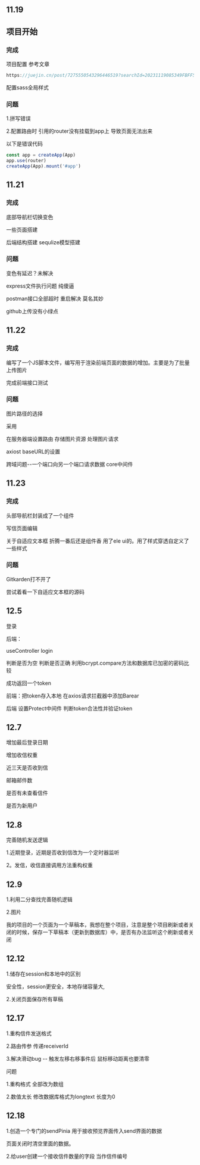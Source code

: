 ## 11.19

## 项目开始

### 完成

项目配置 参考文章  

```js
https://juejin.cn/post/7275550543296446519?searchId=20231119085349FBFF5813F864D118E575#heading-6
```

配置sass全局样式

### 问题

1.拼写错误

2.配置路由时 引用的router没有挂载到app上 导致页面无法出来

以下是错误代码

```js
const app = createApp(App)
app.use(router)
createApp(App).mount('#app')
```



## 11.21

### 完成

底部导航栏切换变色

一些页面搭建

后端结构搭建 sequlize模型搭建

### 问题

变色有延迟？未解决

express文件执行问题 纯傻逼

postman接口全部超时 重启解决 莫名其妙

github上传没有小绿点



## 11.22

### 完成

编写了一个JS脚本文件，编写用于渲染前端页面的数据的增加。主要是为了批量上传图片 

完成前端接口测试  

### 问题

图片路径的选择

采用 

在服务器端设置路由 存储图片资源 处理图片请求

axiost baseURL的设置

跨域问题--一个端口向另一个端口请求数据 core中间件

## 11.23

### 完成

头部导航栏封装成了一个组件

写信页面编辑

关于自适应文本框 折腾一番后还是组件香 用了ele ui的。用了样式穿透自定义了一些样式

### 问题

Gitkarden打不开了

尝试着看一下自适应文本框的源码



## 12.5

登录

后端：

useController login 

判断是否为空  判断是否正确  利用bcrypt.compare方法和数据库已加密的密码比较

成功返回一个token 

前端：把token存入本地  在axios请求拦截器中添加Barear

后端 设置Protect中间件 判断token合法性并验证token



## 12.7

增加最后登录日期

增加收信权重  

近三天是否收到信

邮箱邮件数

是否有未查看信件

是否为新用户



## 12.8 

完善随机发送逻辑

1.近期登录，近期是否收到信改为一个定时器监听 

2。发信，收信直接调用方法重构权重



## 12.9 

1.利用二分查找完善随机逻辑

2.图片

我的项目的一个页面为一个草稿本，我想在整个项目，注意是整个项目刷新或者关闭的时候，保存一下草稿本（更新到数据库）中，是否有办法监听这个刷新或者关闭

## 12.12 

1.储存在session和本地中的区别

安全性，session更安全，本地存储容量大,

2.关闭页面保存所有草稿



## 12.17

1.重构信件发送格式

2.路由传参 传递receiverId

3.解决滑动bug -- 触发左移右移事件后  鼠标移动距离也要清零

问题

1.重构格式  全部改为数组

2.数值太长  修改数据库格式为longtext 长度为0

## 12.18

1.创造一个专门的sendPinia 用于接收预览界面传入send界面的数据

页面关闭时清空里面的数据。

2.给user创建一个接收信件数量的字段 当作信件编号
